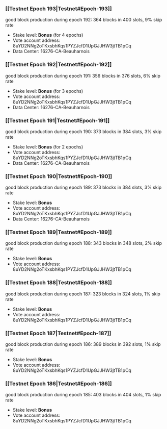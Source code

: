 ### [[Testnet Epoch 193|Testnet#Epoch-193]]
good block production during epoch 192: 364 blocks in 400 slots, 9% skip rate
* Stake level: **Bonus** (for 4 epochs)
* Vote account address: 8uYD2NNg2oTKxsbhKqs1PYZJcfD1UpGJJHW3jtTB1pCq
* Data Center: 16276-CA-Beauharnois
### [[Testnet Epoch 192|Testnet#Epoch-192]]
good block production during epoch 191: 356 blocks in 376 slots, 6% skip rate
* Stake level: **Bonus** (for 3 epochs)
* Vote account address: 8uYD2NNg2oTKxsbhKqs1PYZJcfD1UpGJJHW3jtTB1pCq
* Data Center: 16276-CA-Beauharnois
### [[Testnet Epoch 191|Testnet#Epoch-191]]
good block production during epoch 190: 373 blocks in 384 slots, 3% skip rate
* Stake level: **Bonus** (for 2 epochs)
* Vote account address: 8uYD2NNg2oTKxsbhKqs1PYZJcfD1UpGJJHW3jtTB1pCq
* Data Center: 16276-CA-Beauharnois
### [[Testnet Epoch 190|Testnet#Epoch-190]]
good block production during epoch 189: 373 blocks in 384 slots, 3% skip rate
* Stake level: **Bonus**
* Vote account address: 8uYD2NNg2oTKxsbhKqs1PYZJcfD1UpGJJHW3jtTB1pCq
* Data Center: 16276-CA-Beauharnois
### [[Testnet Epoch 189|Testnet#Epoch-189]]
good block production during epoch 188: 343 blocks in 348 slots, 2% skip rate
* Stake level: **Bonus**
* Vote account address: 8uYD2NNg2oTKxsbhKqs1PYZJcfD1UpGJJHW3jtTB1pCq
### [[Testnet Epoch 188|Testnet#Epoch-188]]
good block production during epoch 187: 323 blocks in 324 slots, 1% skip rate
* Stake level: **Bonus**
* Vote account address: 8uYD2NNg2oTKxsbhKqs1PYZJcfD1UpGJJHW3jtTB1pCq
### [[Testnet Epoch 187|Testnet#Epoch-187]]
good block production during epoch 186: 389 blocks in 392 slots, 1% skip rate
* Stake level: **Bonus**
* Vote account address: 8uYD2NNg2oTKxsbhKqs1PYZJcfD1UpGJJHW3jtTB1pCq
### [[Testnet Epoch 186|Testnet#Epoch-186]]
good block production during epoch 185: 403 blocks in 404 slots, 1% skip rate
* Stake level: **Bonus**
* Vote account address: 8uYD2NNg2oTKxsbhKqs1PYZJcfD1UpGJJHW3jtTB1pCq